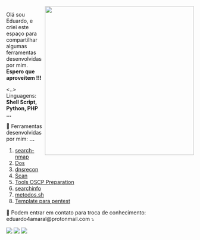 <img src="https://raw.githubusercontent.com/MicaelliMedeiros/micaellimedeiros/master/image/computer-illustration.png" min-width="400px" max-width="400px" width="400px" align="right">

<p align="left"> 
  Olá sou Eduardo, e criei este espaço para compartilhar algumas ferramentas desenvolvidas por mim.<br>
 <strong> Espero que aproveitem !!!</strong>
</p>

<p align="left">
  <..> Linguagens: <strong>Shell Script, Python, PHP ... </strong>
</p>

<p align="left">
  💼 Ferramentas desenvolvidas por mim: <strong>...</strong>
</p>
<ol>
    <li><a href="https://github.com/faciltech/search-nmap" alt="search-nmap">search-nmap</a></li>
    <li><a href="https://github.com/faciltech/dos.py" alt="Dos">Dos</a></li>
    <li><a href="https://github.com/faciltech/dnsrecon" alt="resdns">dnsrecon</a></li>
    <li><a href="https://github.com/faciltech/zap" alt="zap">Scan</a></li>
    <li><a href="https://github.com/faciltech/Tools_OSCP_Preparation/wiki" alt="Tools_OSCP_Preparation">Tools OSCP Preparation</a></li>
    <li><a href="https://github.com/faciltech/searchinfo" alt="searchinfo">searchinfo</a></li>
    <li><a href="[https://github.com/faciltech/Tools_OSCP_Preparation/wiki](https://github.com/faciltech/metodo/tree/main)" alt="metodos">metodos.sh</a></li>
    <li><a href="https://github.com/faciltech/Tools_OSCP_Preparation/wiki" alt="Tools_OSCP_Preparation">Template para pentest</a></li>

</ol>
<p align="left">
  💌 Podem entrar em contato para troca de conhecimento: eduardo4amaral@protonmail.com ⤵️
</p>

<p align="left">
  <a href="#" alt="Linkedin">
  <img src="https://img.shields.io/badge/-Linkedin-0e76a8?style=flat-square&logo=Linkedin&logoColor=white&link=https://www.linkedin.com/in/eduardo-a-02194451/" /></a>
 
 <a href="#" alt="Facebook">
  <img src="https://img.shields.io/badge/-Facebook-3b5998?style=flat-square&labelColor=3b5998&logo=facebook&logoColor=white&link=https://www.facebook.com/faciltech135/"/></a>

  <a href="#" alt="Instagram">
  <img src="https://img.shields.io/badge/-Instagram-DF0174?style=flat-square&labelColor=DF0174&logo=instagram&logoColor=white&link=https://www.instagram.com/faciltech135/"/></a>
</p>  
